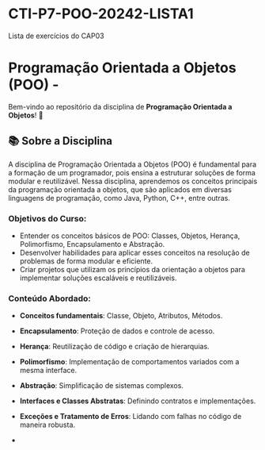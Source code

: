 # CTI-P7-POO-20242-LISTA1
Lista de exercícios do CAP03

# Programação Orientada a Objetos (POO) -

Bem-vindo ao repositório da disciplina de **Programação Orientada a Objetos**! 🎉

## 📚 Sobre a Disciplina

A disciplina de Programação Orientada a Objetos (POO) é fundamental para a formação de um programador, pois ensina a estruturar soluções de forma modular e reutilizável. Nessa disciplina, aprendemos os conceitos principais da programação orientada a objetos, que são aplicados em diversas linguagens de programação, como Java, Python, C++, entre outras.

### **Objetivos do Curso:**
- Entender os conceitos básicos de POO: Classes, Objetos, Herança, Polimorfismo, Encapsulamento e Abstração.
- Desenvolver habilidades para aplicar esses conceitos na resolução de problemas de forma modular e eficiente.
- Criar projetos que utilizam os princípios da orientação a objetos para implementar soluções escaláveis e reutilizáveis.

### **Conteúdo Abordado:**
- **Conceitos fundamentais**: Classe, Objeto, Atributos, Métodos.
- **Encapsulamento**: Proteção de dados e controle de acesso.
- **Herança**: Reutilização de código e criação de hierarquias.
- **Polimorfismo**: Implementação de comportamentos variados com a mesma interface.
- **Abstração**: Simplificação de sistemas complexos.
- **Interfaces e Classes Abstratas**: Definindo contratos e implementações.
- **Exceções e Tratamento de Erros**: Lidando com falhas no código de maneira robusta.

- 
